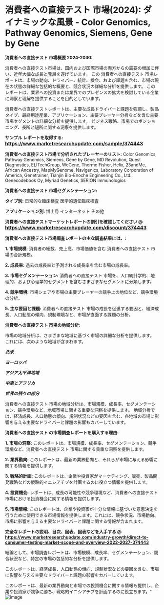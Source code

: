 # 消費者への直接テスト 市場(2024): ダイナミックな風景 - Color Genomics, Pathway Genomics, Siemens, Gene by Gene

<strong>消費者への直接テスト 市場概要 2024-2030:</strong>

消費者への直接テスト市場は、国内および国際市場の両方からの需要の増加に伴い、近年大幅な成長と発展を遂げています。 この 消費者への直接テスト 市場レポートは、市場の動向、ドライバー、統計、機会、および課題を含む、市場の現在の状態の詳細な包括的な概要と、競合状況の詳細な分析を提供します。 このレポートは、業界への投資または業界でのプレゼンスの拡大を検討している企業に洞察と理解を提供することを目的としています。

消費者への直接テストレポートは、主要な成長ドライバーと課題を強調し、製品タイプ、最終用途産業、アプリケーション、主要プレーヤー分析などを含む主要市場セグメントの詳細な分析を提供します。 ビジネス戦略、市場でのポジショニング、長所と短所に関する洞察を提供します。



<strong>サンプル レポートを取得する: <a href=https://www.marketresearchupdate.com/sample/374443><font size=3 color=#0000ff>https://www.marketresearchupdate.com/sample/374443</font></a></strong>



<strong>消費者への直接テスト市場で分析されたプレーヤーのリスト:</strong>
Color Genomics, Pathway Genomics, Siemens, Gene by Gene, MD Revolution, Quest Diagnostics, ELITechGroup, WeGene, Thermo Fisher, Helix, 23andMe, African Ancestry, MapMyGenome, Navigenics, Laboratory Corporation of America, Genetrainer, Tianjin Bio-Enoche Engineering Co., Ltd., Genecodebook Oy, Myriad Genetics, SERION Immunologics



<strong>消費者への直接テスト 市場セグメンテーション:</strong>



<strong>タイプ別:</strong>
日常的な臨床検査
医学的遺伝臨床検査



<strong>アプリケーション別:</strong>
博士号
インターネット
その他



<strong>消費者への直接テストマーケットレポートの割引を確認してください @ <a href=https://www.marketresearchupdate.com/discount/374443><font size=3 color=#0000ff>https://www.marketresearchupdate.com/discount/374443</font></a></strong>



<strong>消費者への直接テスト市場調査レポートの主な調査結果には、:</strong>



<strong>1. 市場規模:</strong> 消費者の総数、売上高、市場価値を含む 消費者への直接テスト 市場の合計規模。



<strong>2. 成長率:</strong> 過去の成長率と予測される成長率を含む市場の成長率。



<strong>3. 市場セグメンテーション:</strong> 消費者への直接テスト 市場を、人口統計学的、地理的、および心理学的セグメントを含むさまざまなセグメントに分類します。



<strong>4. 競争環境:</strong> 市場シェアや市場の主要プレーヤーの競争上の地位など、競争環境の分析。



<strong>5. 主な要因と課題:</strong> 消費者への直接テスト 市場の成長を促進する要因と、経済成長、人口動態の傾向、規制環境など、市場が直面する課題の分析。



<strong>消費者への直接テスト 市場の地域分析:</strong>

市場の地域分析は、さまざまな地域に基づく市場の詳細な分析を提供します。 これには、次のような地域が含まれます。

<em>

<strong>北米</strong></em>
<em>

<strong>ヨーロッパ</strong></em>
<em>

<strong>アジア太平洋地域</strong></em>
<em>

<strong>中東とアフリカ</strong></em>
<em>

<strong>世界の残りの部分</strong></em>

消費者への直接テスト 市場の地域分析は、市場規模、成長率、セグメンテーション、競争環境など、地域市場に関する重要な洞察を提供します。 地域分析では、経済成長、人口動態の傾向、規制状況などの要因を含む、各地域の市場に影響を与える主要なドライバーと課題の影響もカバーしています。



<strong>消費者への直接テスト の市場調査レポートを購入する理由:</strong>



<strong>1. 市場の洞察:</strong> このレポートは、市場規模、成長率、セグメンテーション、競争環境など、消費者への直接テスト 市場に関する貴重な洞察を提供します。



<strong>2. 業界動向:</strong> このレポートは、最新の業界動向と、それらが市場に与える影響に関する情報を提供します。



<strong>3. 戦略的計画:</strong> このレポートは、企業や投資家がマーケティング、販売、製品開発戦略などの戦略的イニシアチブを計画するのに役立つ情報を提供します。



<strong>4. 投資機会:</strong> レポートは、成長の可能性や競争環境など、消費者への直接テスト 市場における投資機会に関する情報を提供します。



<strong>5. 市場情報:</strong> このレポートは、企業や投資家が十分な情報に基づいた意思決定を行うために使用できる市場情報を提供します。これには、競争状況、市場動向、市場に影響を与える主要なドライバーと課題に関する情報が含まれます。



<strong><b>完全なレポートの説明、目次、図表、図表などを入手する @ <a href=https://www.marketresearchupdate.com/industry-growth/direct-to-consumer-testing-market-scope-and-overview-2022-2027-374443>https://www.marketresearchupdate.com/industry-growth/direct-to-consumer-testing-market-scope-and-overview-2022-2027-374443</a></b></strong>

結論として、市場調査レポートは、市場規模、成長率、セグメンテーション、競合状況など、特定の市場の包括的な分析を提供します。

このレポートは、経済成長、人口動態の傾向、規制状況などの要因を含む、市場に影響を与える主要なドライバーと課題の影響をカバーしています。

このレポートは、最新の業界動向と市場での投資機会に関する情報も提供し、企業や投資家が競争に勝ち、戦略的イニシアチブを計画するのに役立ちます。"
![image](https://github.com/renukap7961/renukap7961/assets/163852544/8902481e-77c7-4319-8550-cce3737bc8f1)
